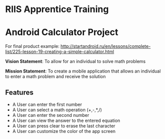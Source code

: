 # RIIS Apprentice Training
# Android Calculator Project

For final product example: http://startandroid.ru/en/lessons/complete-list/225-lesson-19-creating-a-simple-calculator.html

**Vision Statement**: To allow for an individual to solve math problems

**Mission Statement**: To create a mobile application that allows an individual to enter a math problem and receive the solution


**Features**
----------------
- A User can enter the first number
- A User can select a math operation (+,-,*,/)
- A User can enter the second number
- A User can view the answer to the entered equation
- A User can press clear to erase the last character
- A User can customize the color of the app screen


